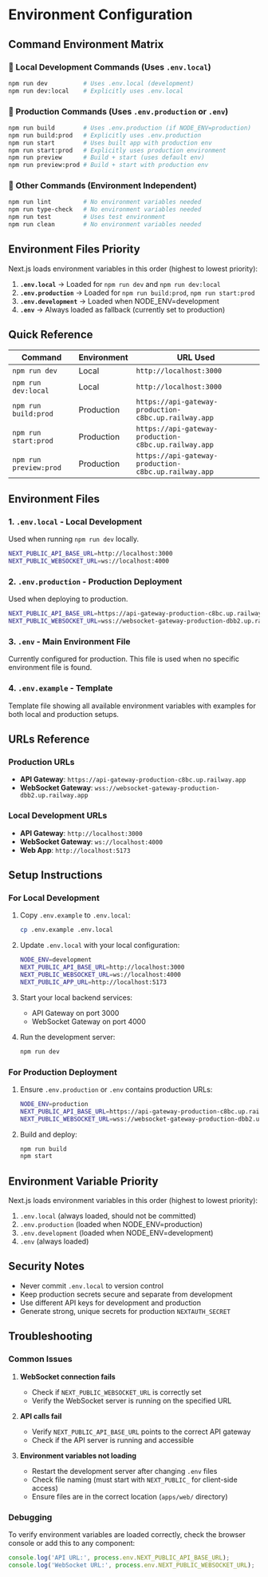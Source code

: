 # Environment Configuration

## Command Environment Matrix

### 🔧 Local Development Commands (Uses `.env.local`)

```bash
npm run dev          # Uses .env.local (development)
npm run dev:local    # Explicitly uses .env.local
```

### 🚀 Production Commands (Uses `.env.production` or `.env`)

```bash
npm run build        # Uses .env.production (if NODE_ENV=production)
npm run build:prod   # Explicitly uses .env.production
npm run start        # Uses built app with production env
npm run start:prod   # Explicitly uses production environment
npm run preview      # Build + start (uses default env)
npm run preview:prod # Build + start with production env
```

### 🧪 Other Commands (Environment Independent)

```bash
npm run lint         # No environment variables needed
npm run type-check   # No environment variables needed
npm run test         # Uses test environment
npm run clean        # No environment variables needed
```

## Environment Files Priority

Next.js loads environment variables in this order (highest to lowest priority):

1. **`.env.local`** → Loaded for `npm run dev` and `npm run dev:local`
2. **`.env.production`** → Loaded for `npm run build:prod`, `npm run start:prod`
3. **`.env.development`** → Loaded when NODE_ENV=development
4. **`.env`** → Always loaded as fallback (currently set to production)

## Quick Reference

| Command                | Environment | URL Used                                             |
| ---------------------- | ----------- | ---------------------------------------------------- |
| `npm run dev`          | Local       | `http://localhost:3000`                              |
| `npm run dev:local`    | Local       | `http://localhost:3000`                              |
| `npm run build:prod`   | Production  | `https://api-gateway-production-c8bc.up.railway.app` |
| `npm run start:prod`   | Production  | `https://api-gateway-production-c8bc.up.railway.app` |
| `npm run preview:prod` | Production  | `https://api-gateway-production-c8bc.up.railway.app` |

## Environment Files

### 1. `.env.local` - Local Development

Used when running `npm run dev` locally.

```bash
NEXT_PUBLIC_API_BASE_URL=http://localhost:3000
NEXT_PUBLIC_WEBSOCKET_URL=ws://localhost:4000
```

### 2. `.env.production` - Production Deployment

Used when deploying to production.

```bash
NEXT_PUBLIC_API_BASE_URL=https://api-gateway-production-c8bc.up.railway.app
NEXT_PUBLIC_WEBSOCKET_URL=wss://websocket-gateway-production-dbb2.up.railway.app
```

### 3. `.env` - Main Environment File

Currently configured for production. This file is used when no specific environment file is found.

### 4. `.env.example` - Template

Template file showing all available environment variables with examples for both local and production setups.

## URLs Reference

### Production URLs

- **API Gateway**: `https://api-gateway-production-c8bc.up.railway.app`
- **WebSocket Gateway**: `wss://websocket-gateway-production-dbb2.up.railway.app`

### Local Development URLs

- **API Gateway**: `http://localhost:3000`
- **WebSocket Gateway**: `ws://localhost:4000`
- **Web App**: `http://localhost:5173`

## Setup Instructions

### For Local Development

1. Copy `.env.example` to `.env.local`:

   ```bash
   cp .env.example .env.local
   ```

2. Update `.env.local` with your local configuration:

   ```bash
   NODE_ENV=development
   NEXT_PUBLIC_API_BASE_URL=http://localhost:3000
   NEXT_PUBLIC_WEBSOCKET_URL=ws://localhost:4000
   NEXT_PUBLIC_APP_URL=http://localhost:5173
   ```

3. Start your local backend services:
   - API Gateway on port 3000
   - WebSocket Gateway on port 4000

4. Run the development server:
   ```bash
   npm run dev
   ```

### For Production Deployment

1. Ensure `.env.production` or `.env` contains production URLs:

   ```bash
   NODE_ENV=production
   NEXT_PUBLIC_API_BASE_URL=https://api-gateway-production-c8bc.up.railway.app
   NEXT_PUBLIC_WEBSOCKET_URL=wss://websocket-gateway-production-dbb2.up.railway.app
   ```

2. Build and deploy:
   ```bash
   npm run build
   npm start
   ```

## Environment Variable Priority

Next.js loads environment variables in this order (highest to lowest priority):

1. `.env.local` (always loaded, should not be committed)
2. `.env.production` (loaded when NODE_ENV=production)
3. `.env.development` (loaded when NODE_ENV=development)
4. `.env` (always loaded)

## Security Notes

- Never commit `.env.local` to version control
- Keep production secrets secure and separate from development
- Use different API keys for development and production
- Generate strong, unique secrets for production `NEXTAUTH_SECRET`

## Troubleshooting

### Common Issues

1. **WebSocket connection fails**
   - Check if `NEXT_PUBLIC_WEBSOCKET_URL` is correctly set
   - Verify the WebSocket server is running on the specified URL

2. **API calls fail**
   - Verify `NEXT_PUBLIC_API_BASE_URL` points to the correct API gateway
   - Check if the API server is running and accessible

3. **Environment variables not loading**
   - Restart the development server after changing `.env` files
   - Check file naming (must start with `NEXT_PUBLIC_` for client-side access)
   - Ensure files are in the correct location (`apps/web/` directory)

### Debugging

To verify environment variables are loaded correctly, check the browser console or add this to any component:

```javascript
console.log('API URL:', process.env.NEXT_PUBLIC_API_BASE_URL);
console.log('WebSocket URL:', process.env.NEXT_PUBLIC_WEBSOCKET_URL);
```
